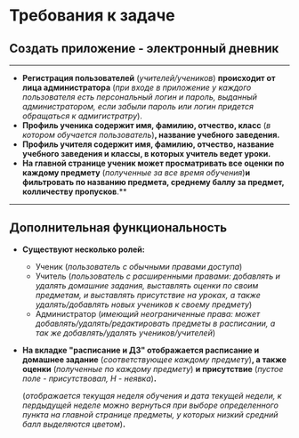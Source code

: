 # Требования к задаче

## Создать приложение - электронный дневник

___

+ **Регистрация пользователей** (*учителей/учеников*) **происходит от лица администратора** 
(*при входе в приложение у каждого пользователя есть персональный логин и пароль,
  выданный администратором, если забыли пароль или логин придется обращаться к адмигистратру*).
+ **Профиль ученика содержит имя, фамилию, отчество, класс** (*в котором обучается пользователь*)**, название учебного заведения.**
+ **Профиль учителя содержит имя, фамилию, отчество, название учебного заведения и классы, в которых учитель ведет уроки.**
+ **На главной странице ученик может просматривать все оценки по каждому предмету** (*полученные за все время обучения*)**и фильтровать по названию предмета, среднему баллу за предмет, колличеству пропусков**.**

___

## Дополнительная функциональность
+ **Существуют несколько ролей:**
  + Ученик (*пользователь с обычными правами доступа*)
  + Учитель (*пользователь с расширенными правами: добавлять и удалять домашние задания, выставлять оценки по своим предметам, и выставлять присутствие на уроках, а                   также удалять/добавлять новых учеников к своему предмету*)
  + Администратор (*имеющий неограниченные права: может добавлять/удалять/редактировать предметы в расписании, а так же добавлять/удалять учеников/учителей*)
+ **На вкладке "расписание и ДЗ" отображается расписание и домашнее задание** (*соответствующее каждому предмету*)**, а также оценки** (*полученные по каждому предмету*)
  **и присутствие** (*пустое поле - присутствовал, Н - неявка*)**.**
  
  (*отображается текущая неделя обучения и дата текущей недели, к пердыдущей неделе можно вернуться при выборе определенного пункта на главной странице
    предметы, у которых низкий средний балл выделяются цветом*)**.**

